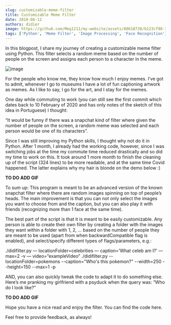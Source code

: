 ```yaml
---
slug: customizable-meme-filter
title: Customizable Meme Filter
date: 2010-06-12
authors: didier
image: https://github.com/Meg1211/my-website/assets/88618738/b123cf98-3411-4edc-9597-7b8c6d0c7e73
tags: ['Python', 'Meme Filter', 'Image Processing', 'Face Recognition']
---
```


In this blogpost, I share my journey of creating a customizable meme filter using Python. This filter selects a random meme based on the number of people on the screen and assigns each person to a character in the meme.

<!-- truncate -->

![image](https://github.com/Meg1211/my-website/assets/88618738/b123cf98-3411-4edc-9597-7b8c6d0c7e73)

For the people who know me, they know how much I enjoy memes. I’ve got to admit, whenever I go to museums I have a lot of fun captioning artwork as memes. As I like to say, I go for the art, and I stay for the memes.

One day while commuting to work (you can still see the first commit which dates back to 10 February of 2020 and has only notes of the sketch of this idea in Portuguese) I thought:

“It would be funny if there was a snapchat kind of filter where given the number of people on the screen, a random meme was selected and each person would be one of its characters”.

Since I was still improving my Python skills, I thought why not do it in Python. After 1 month, I already had the working code, however, since I was switching jobs at the time my commute time reduced drastically and so did my time to work on this. It took around 1 more month to finish the cleaning up of the script (324 lines) to be more readable, and at the same time Covid happened. The latter explains why my hair is blonde on the demo below :)

**TO DO ADD GIF**

To sum up: This program is meant to be an advanced version of the known snapchat filter where there are random images spinning on top of people’s heads. The main improvement is that you can not only select the images you want to choose from and the caption, but you can also play it with friends (recognizing more than 1 face at the same time).

The best part of the script is that it is meant to be easily customizable. Any person is able to create their own filter by creating a folder with the images they want within a folder with 1, 2, … based on the number of people they are meant to be used (apart from when backwardCompatible flag is enabled), and select/specify different types of flags/parameters, e.g.:

./didifilter.py — locationFolder=celebrities — caption=’What celeb am I?’ — max=2 -v — video=”exampleVideo”
./didifilter.py --locationFolder=pokemons --caption="Who's this pokemon?" --width=250 --height=150 --max=1 -p

AND, you can also quickly tweak the code to adapt it to do something else. Here’s me pranking my girlfriend with a psyduck when the query was: “Who do I look like?”

**TO DO ADD GIF**

Hope you have a nice read and enjoy the filter. You can find the code here.

Feel free to provide feedback, as always!
